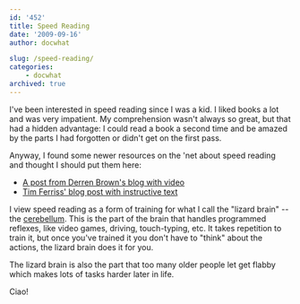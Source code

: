 ```yaml
---
id: '452'
title: Speed Reading
date: '2009-09-16'
author: docwhat

slug: /speed-reading/
categories:
    - docwhat
archived: true
---
```


I've been interested in speed reading since I was a kid. I liked books a lot
and was very impatient. My comprehension wasn't always so great, but that had
a hidden advantage: I could read a book a second time and be amazed by the
parts I had forgotten or didn't get on the first pass.

Anyway, I found some newer resources on the 'net about speed reading and
thought I should put them here:

<ul>
    <li><a href="http://derrenbrown.co.uk/scientific-speed-reading-read-300-faster-20-minutes/">A post from Derren Brown's blog with video</a></li>
        <li><a href="http://www.fourhourworkweek.com/blog/2009/07/30/speed-reading-and-accelerated-learning/">Tim Ferriss' blog post with instructive text</a></li>
</ul>

I view speed reading as a form of training for what I call the "lizard brain"
-- the <a href="http://en.wikipedia.org/wiki/Cerebellum">cerebellum</a>. This
is the part of the brain that handles programmed reflexes, like video games,
driving, touch-typing, etc. It takes repetition to train it, but once you've
trained it you don't have to "think" about the actions, the lizard brain does
it for you.

The lizard brain is also the part that too many older people let get flabby
which makes lots of tasks harder later in life.

Ciao!
